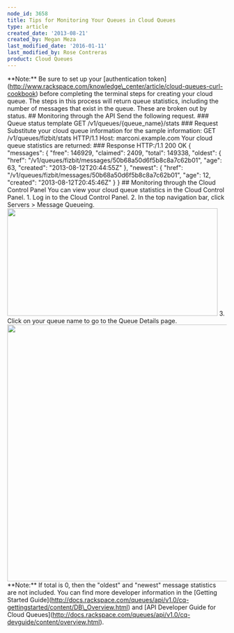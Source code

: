 ```yaml
---
node_id: 3658
title: Tips for Monitoring Your Queues in Cloud Queues
type: article
created_date: '2013-08-21'
created_by: Megan Meza
last_modified_date: '2016-01-11'
last_modified_by: Rose Contreras
product: Cloud Queues
---
```


\*\*Note:\*\* Be sure to set up your \[authentication
token\](http://www.rackspace.com/knowledge\_center/article/cloud-queues-curl-cookbook)
before completing the terminal steps for creating your cloud queue.
The steps in this process will return queue statistics, including the
number of messages that exist in the queue. These are broken out by
status. \#\# Monitoring through the API Send the following request.
\#\#\# Queue status template GET /v1/queues/{queue\_name}/stats \#\#\#
Request Substitute your cloud queue information for the sample
information: GET /v1/queues/fizbit/stats HTTP/1.1 Host:
marconi.example.com Your cloud queue statistics are returned: \#\#\#
Response HTTP:/1.1 200 OK { "messages": { "free": 146929, "claimed":
2409, "total": 149338, "oldest": { "href":
"/v1/queues/fizbit/messages/50b68a50d6f5b8c8a7c62b01", "age": 63,
"created": "2013-08-12T20:44:55Z" }, "newest": { "href":
"/v1/queues/fizbit/messages/50b68a50d6f5b8c8a7c62b01", "age": 12,
"created": "2013-08-12T20:45:46Z" } } \#\# Monitoring through the Cloud
Control Panel You can view your cloud queue statistics in the Cloud
Control Panel. 1. Log in to the Cloud Control Panel. 2. In the top
navigation bar, click Servers &gt; Message Queueing.
<img src="https://8026b2e3760e2433679c-fffceaebb8c6ee053c935e8915a3fbe7.ssl.cf2.rackcdn.com/field/image/1560-3658-newimg.png" width="483" height="247" />
3. Click on your queue name to go to the Queue Details page.
<img src="https://8026b2e3760e2433679c-fffceaebb8c6ee053c935e8915a3fbe7.ssl.cf2.rackcdn.com/field/image/3658-tipsformonitoring-2_0.png" width="793" height="590" />
\*\*Note:\*\* If total is 0, then the "oldest" and "newest" message
statistics are not included. You can find more developer information in
the \[Getting Started
Guide\](http://docs.rackspace.com/queues/api/v1.0/cq-gettingstarted/content/DB\_Overview.html)
and \[API Developer Guide for Cloud
Queues\](http://docs.rackspace.com/queues/api/v1.0/cq-devguide/content/overview.html).

